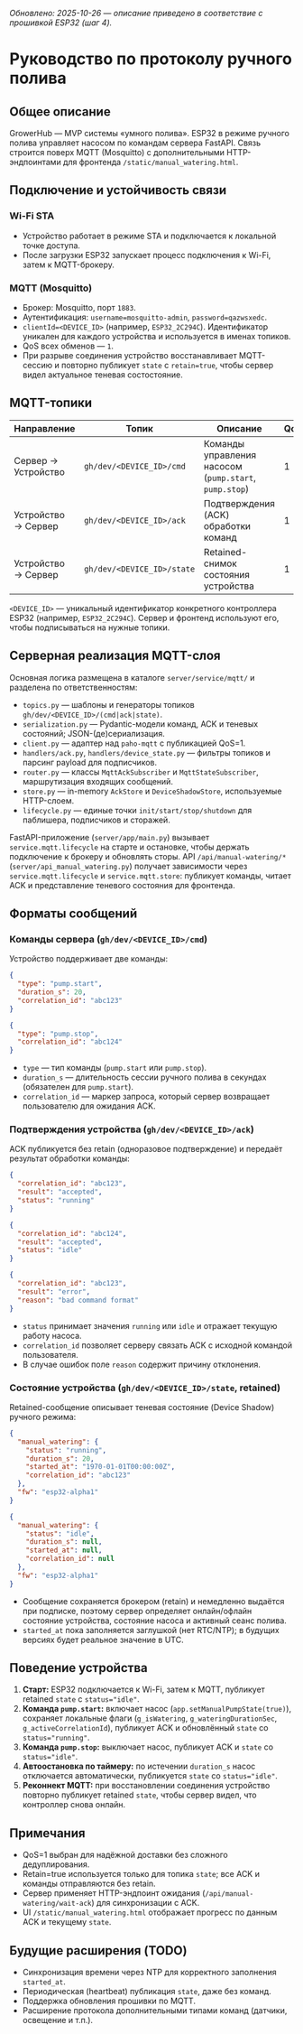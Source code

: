 _Обновлено: 2025-10-26 — описание приведено в соответствие с прошивкой ESP32 (шаг 4)._ 

# Руководство по протоколу ручного полива

## Общее описание
GrowerHub — MVP системы «умного полива». ESP32 в режиме ручного полива управляет насосом по командам сервера FastAPI. Связь строится поверх MQTT (Mosquitto) с дополнительными HTTP-эндпоинтами для фронтенда `/static/manual_watering.html`.

## Подключение и устойчивость связи
### Wi-Fi STA
- Устройство работает в режиме STA и подключается к локальной точке доступа.
- После загрузки ESP32 запускает процесс подключения к Wi-Fi, затем к MQTT-брокеру.

### MQTT (Mosquitto)
- Брокер: Mosquitto, порт `1883`.
- Аутентификация: `username=mosquitto-admin`, `password=qazwsxedc`.
- `clientId=<DEVICE_ID>` (например, `ESP32_2C294C`). Идентификатор уникален для каждого устройства и используется в именах топиков.
- QoS всех обменов — `1`.
- При разрыве соединения устройство восстанавливает MQTT-сессию и повторно публикует `state` с `retain=true`, чтобы сервер видел актуальное теневая состостояние.

## MQTT-топики
| Направление | Топик | Описание | QoS | Retain |
| --- | --- | --- | --- | --- |
| Сервер → Устройство | `gh/dev/<DEVICE_ID>/cmd` | Команды управления насосом (`pump.start`, `pump.stop`) | 1 | false |
| Устройство → Сервер | `gh/dev/<DEVICE_ID>/ack` | Подтверждения (ACK) обработки команд | 1 | false |
| Устройство → Сервер | `gh/dev/<DEVICE_ID>/state` | Retained-снимок состояния устройства | 1 | true |

`<DEVICE_ID>` — уникальный идентификатор конкретного контроллера ESP32 (например, `ESP32_2C294C`). Сервер и фронтенд используют его, чтобы подписываться на нужные топики.

## Серверная реализация MQTT-слоя

Основная логика размещена в каталоге `server/service/mqtt/` и разделена по ответственностям:

- `topics.py` — шаблоны и генераторы топиков `gh/dev/<DEVICE_ID>/(cmd|ack|state)`.
- `serialization.py` — Pydantic-модели команд, ACK и теневых состояний; JSON-(де)сериализация.
- `client.py` — адаптер над `paho-mqtt` с публикацией QoS=1.
- `handlers/ack.py`, `handlers/device_state.py` — фильтры топиков и парсинг payload для подписчиков.
- `router.py` — классы `MqttAckSubscriber` и `MqttStateSubscriber`, маршрутизация входящих сообщений.
- `store.py` — in-memory `AckStore` и `DeviceShadowStore`, используемые HTTP-слоем.
- `lifecycle.py` — единые точки `init/start/stop/shutdown` для паблишера, подписчиков и сторажей.

FastAPI-приложение (`server/app/main.py`) вызывает `service.mqtt.lifecycle` на старте и остановке, чтобы держать подключение к брокеру и обновлять сторы. API `/api/manual-watering/*` (`server/api_manual_watering.py`) получает зависимости через `service.mqtt.lifecycle` и `service.mqtt.store`: публикует команды, читает ACK и представление теневого состояния для фронтенда.

## Форматы сообщений
### Команды сервера (`gh/dev/<DEVICE_ID>/cmd`)
Устройство поддерживает две команды:

```json
{
  "type": "pump.start",
  "duration_s": 20,
  "correlation_id": "abc123"
}
```

```json
{
  "type": "pump.stop",
  "correlation_id": "abc124"
}
```

- `type` — тип команды (`pump.start` или `pump.stop`).
- `duration_s` — длительность сессии ручного полива в секундах (обязателен для `pump.start`).
- `correlation_id` — маркер запроса, который сервер возвращает пользователю для ожидания ACK.

### Подтверждения устройства (`gh/dev/<DEVICE_ID>/ack`)
ACK публикуется без retain (одноразовое подтверждение) и передаёт результат обработки команды:

```json
{
  "correlation_id": "abc123",
  "result": "accepted",
  "status": "running"
}
```

```json
{
  "correlation_id": "abc124",
  "result": "accepted",
  "status": "idle"
}
```

```json
{
  "correlation_id": "abc123",
  "result": "error",
  "reason": "bad command format"
}
```

- `status` принимает значения `running` или `idle` и отражает текущую работу насоса.
- `correlation_id` позволяет серверу связать ACK с исходной командой пользователя.
- В случае ошибок поле `reason` содержит причину отклонения.

### Состояние устройства (`gh/dev/<DEVICE_ID>/state`, retained)
Retained-сообщение описывает теневая состояние (Device Shadow) ручного режима:

```json
{
  "manual_watering": {
    "status": "running",
    "duration_s": 20,
    "started_at": "1970-01-01T00:00:00Z",
    "correlation_id": "abc123"
  },
  "fw": "esp32-alpha1"
}
```

```json
{
  "manual_watering": {
    "status": "idle",
    "duration_s": null,
    "started_at": null,
    "correlation_id": null
  },
  "fw": "esp32-alpha1"
}
```

- Сообщение сохраняется брокером (retain) и немедленно выдаётся при подписке, поэтому сервер определяет онлайн/офлайн состояние устройства, состояние насоса и активный сеанс полива.
- `started_at` пока заполняется заглушкой (нет RTC/NTP); в будущих версиях будет реальное значение в UTC.

## Поведение устройства
1. **Старт:** ESP32 подключается к Wi-Fi, затем к MQTT, публикует retained `state` с `status="idle"`.
2. **Команда `pump.start`:** включает насос (`app.setManualPumpState(true)`), сохраняет локальные флаги (`g_isWatering`, `g_wateringDurationSec`, `g_activeCorrelationId`), публикует ACK и обновлённый `state` со `status="running"`.
3. **Команда `pump.stop`:** выключает насос, публикует ACK и `state` со `status="idle"`.
4. **Автоостановка по таймеру:** по истечении `duration_s` насос отключается автоматически, публикуется `state` со `status="idle"`.
5. **Реконнект MQTT:** при восстановлении соединения устройство повторно публикует retained `state`, чтобы сервер видел, что контроллер снова онлайн.

## Примечания
- QoS=1 выбран для надёжной доставки без сложного дедуплирования.
- Retain=true используется только для топика `state`; все ACK и команды отправляются без retain.
- Сервер применяет HTTP-эндпоинт ожидания (`/api/manual-watering/wait-ack`) для синхронизации с ACK.
- UI `/static/manual_watering.html` отображает прогресс по данным ACK и текущему `state`.

## Будущие расширения (TODO)
- Синхронизация времени через NTP для корректного заполнения `started_at`.
- Периодическая (heartbeat) публикация `state`, даже без команд.
- Поддержка обновления прошивки по MQTT.
- Расширение протокола дополнительными типами команд (датчики, освещение и т.п.).

